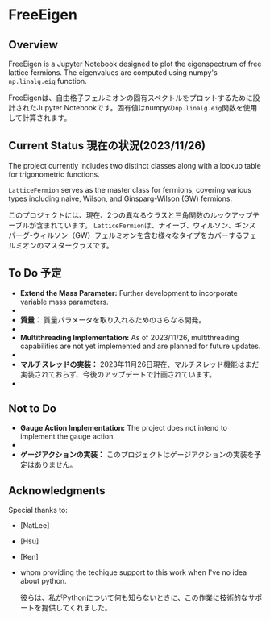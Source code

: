 # FreeEigen

## Overview

FreeEigen is a Jupyter Notebook designed to plot the eigenspectrum of free lattice fermions. The eigenvalues are computed using numpy's `np.linalg.eig` function.

FreeEigenは、自由格子フェルミオンの固有スペクトルをプロットするために設計されたJupyter Notebookです。固有値はnumpyの`np.linalg.eig`関数を使用して計算されます。


## Current Status 現在の状況(2023/11/26)

The project currently includes two distinct classes along with a lookup table for trigonometric functions. 

`LatticeFermion` serves as the master class for fermions, covering various types including naive, Wilson, and Ginsparg-Wilson (GW) fermions.

このプロジェクトには、現在、2つの異なるクラスと三角関数のルックアップテーブルが含まれています。
`LatticeFermion`は、ナイーブ、ウィルソン、ギンスパーグ-ウィルソン（GW）フェルミオンを含む様々なタイプをカバーするフェルミオンのマスタークラスです。

## To Do 予定 
- **Extend the Mass Parameter:** Further development to incorporate variable mass parameters.
- 
- **質量：** 質量パラメータを取り入れるためのさらなる開発。
- 
- **Multithreading Implementation:** As of 2023/11/26, multithreading capabilities are not yet implemented and are planned for future updates.
- 
- **マルチスレッドの実装：** 2023年11月26日現在、マルチスレッド機能はまだ実装されておらず、今後のアップデートで計画されています。
- 
## Not to Do
- **Gauge Action Implementation:** The project does not intend to implement the gauge action.
- 
- **ゲージアクションの実装：** このプロジェクトはゲージアクションの実装を予定はありません。


## Acknowledgments
Special thanks to:
- [NatLee]
- [Hsu]
- [Ken]
- 
  whom providing the techique support to this work when I've no idea about python.
  
  彼らは、私がPythonについて何も知らないときに、この作業に技術的なサポートを提供してくれました。
